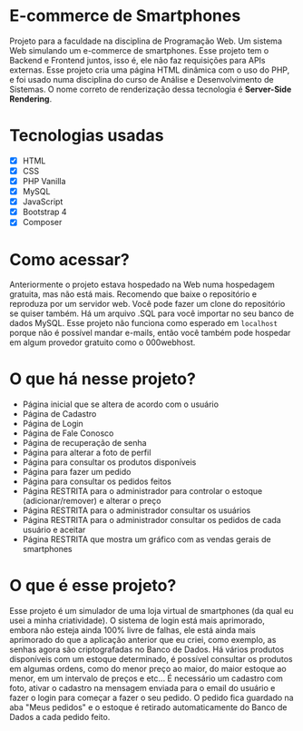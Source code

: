 # E-commerce de Smartphones
Projeto para a faculdade na disciplina de Programação Web. Um sistema Web simulando um e-commerce de smartphones.
Esse projeto tem o Backend e Frontend juntos, isso é, ele não faz requisições para APIs externas. Esse projeto cria uma página HTML dinâmica com o uso do PHP, e foi usado numa disciplina do curso de Análise e Desenvolvimento de Sistemas. O nome correto de renderização dessa tecnologia é **Server-Side Rendering**.

# Tecnologias usadas
- [X] HTML
- [X] CSS
- [X] PHP Vanilla
- [X] MySQL
- [X] JavaScript
- [X] Bootstrap 4
- [X] Composer

# Como acessar?
Anteriormente o projeto estava hospedado na Web numa hospedagem gratuita, mas não está mais. Recomendo que baixe o repositório e reproduza por um servidor web. Você pode fazer um clone do repositório se quiser também. Há um arquivo .SQL para você importar no seu banco de dados MySQL.
Esse projeto não funciona como esperado em ```localhost``` porque não é possível mandar e-mails, então você também pode hospedar em algum provedor gratuito como o 000webhost.

# O que há nesse projeto?
- Página inicial que se altera de acordo com o usuário
- Página de Cadastro
- Página de Login
- Página de Fale Conosco
- Página de recuperação de senha
- Página para alterar a foto de perfil
- Página para consultar os produtos disponíveis
- Página para fazer um pedido
- Página para consultar os pedidos feitos
- Página RESTRITA para o administrador para controlar o estoque (adicionar/remover) e alterar o preço
- Página RESTRITA para o administrador consultar os usuários
- Página RESTRITA para o administrador consultar os pedidos de cada usuário e aceitar
- Página RESTRITA que mostra um gráfico com as vendas gerais de smartphones

# O que é esse projeto?
Esse projeto é um simulador de uma loja virtual de smartphones (da qual eu usei a minha criatividade). O sistema de login está mais aprimorado, embora não esteja ainda 100% livre de falhas, ele está ainda mais aprimorado do que a aplicação anterior que eu criei, como exemplo, as senhas agora são criptografadas no Banco de Dados.
Há vários produtos disponíveis com um estoque determinado, é possível consultar os produtos em algumas ordens, como do menor preço ao maior, do maior estoque ao menor, em um intervalo de preços e etc... É necessário um cadastro com foto, ativar o cadastro na mensagem enviada para o email do usuário e fazer o login para começar a fazer o seu pedido. O pedido fica guardado na aba "Meus pedidos" e o estoque é retirado automaticamente do Banco de Dados a cada pedido feito.


